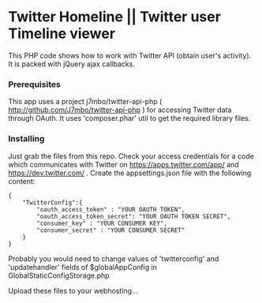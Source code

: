 # Twitter Homeline || Twitter user Timeline viewer

This PHP code shows how to work with Twitter API (obtain user's activity). It is packed with jQuery ajax callbacks.

### Prerequisites

This app uses a project j7mbo/twitter-api-php ( http://github.com/J7mbo/twitter-api-php ) for accessing Twitter data through OAuth. It uses 'composer.phar' util to get the required library files.

### Installing

Just grab the files from this repo. Check your access credentials for a code which communicates with Twitter on https://apps.twitter.com/app/ and https://dev.twitter.com/ . Create the appsettings.json file with the following content:

```
{
    "TwitterConfig":{
        "oauth_access_token" : "YOUR OAUTH TOKEN",
        "oauth_access_token_secret": "YOUR OAUTH TOKEN SECRET",
        "consumer_key" : "YOUR CONSUMER KEY",
        "consumer_secret" : "YOUR CONSUMER SECRET"
    }
}
```

Probably you would need to change values of 'twitterconfig' and 'updatehandler' fields of $globalAppConfig in GlobalStaticConfigStorage.php

Upload these files to your webhosting...